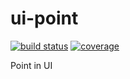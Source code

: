 # ui-point
[![build status](https://travis-ci.org/RainInFall/ui-point.svg?branch=master)](https://travis-ci.org/RainInFall/ui-point)
[![coverage](https://coveralls.io/repos/github/RainInFall/ui-point/badge.svg)](https://coveralls.io/github/RainInFall/ui-point?branch=master)

Point in UI
